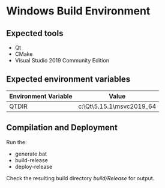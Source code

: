 Windows Build Environment
=========================

Expected tools
--------------

-   Qt
-   CMake
-   Visual Studio 2019 Community Edition

Expected environment variables
------------------------------

| Environment Variable  | Value                         |
|-----------------------|-------------------------------|
| QTDIR                 | c:\Qt\5.15.1\msvc2019_64      |


Compilation and Deployment
--------------------------
Run the:
- generate.bat
- build-release
- deploy-release

Check the resulting build directory _build/Release_ for output.
